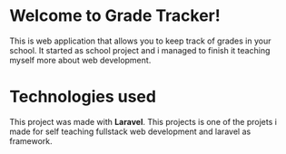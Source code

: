 # Welcome to Grade Tracker!

This is web application that allows you to keep track of grades in your school. It started as school project and i managed to finish it teaching myself more about web development.


# Technologies used

This project was made with **Laravel**. This projects is one of the projets i made for self teaching fullstack web development and laravel as framework.

